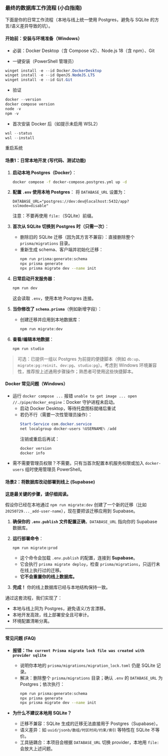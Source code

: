### **最终的数据库工作流程 (小白指南)**

下面是你的日常工作流程（本地与线上统一使用 Postgres，避免与 SQLite 的方言/语义差异导致的坑）。

#### 开始前：安装与环境准备（Windows）

- 必装：Docker Desktop（含 Compose v2）、Node.js 18（含 npm）、Git

- 一键安装（PowerShell 管理员）
```powershell
winget install -e --id Docker.DockerDesktop
winget install -e --id OpenJS.NodeJS.LTS
winget install -e --id Git.Git
```

- 验证
```powershell
docker --version
docker compose version
node -v
npm -v
```

- 首次安装 Docker 后（如提示未启用 WSL2）
```powershell
wsl --status
wsl --install
```
重启系统

#### **场景1：日常本地开发 (写代码、测试功能)**

1.  **启动本地 Postgres（Docker）**：
    ```bash
    docker compose -f docker-compose.postgres.yml up -d
    ```

2.  **配置 `.env` 使用本地 Postgres**：
    将 `DATABASE_URL` 设置为：
    ```env
    DATABASE_URL="postgres://dev:dev@localhost:5432/app?sslmode=disable"
    ```
    注意：不要再使用 `file:`（SQLite）前缀。

3.  **首次从 SQLite 切换到 Postgres 时（只需一次）**：
    - 删除旧的 SQLite 迁移（因为其方言不兼容）：直接删除整个 `prisma/migrations` 目录。
    - 重新生成 schema、客户端并初始化迁移：
      ```bash
      npm run prisma:generate:schema
      npx prisma generate
      npx prisma migrate dev --name init
      ```

4.  **日常启动开发服务器**：
    ```bash
    npm run dev
    ```
    这会读取 `.env`，使用本地 Postgres 连接。

5.  **当你修改了 `schema.prisma`**（例如新增字段）：
    - 创建迁移并应用到本地数据库：
      ```bash
      npm run migrate:dev
      ```

6.  **查看/编辑本地数据**：
    ```bash
    npm run studio
    ```

> 可选：已提供一组以 Postgres 为前提的便捷脚本（例如 `db:up`、`migrate:pg:reinit`、`dev:pg`、`studio:pg`）。考虑到 Windows 环境兼容性，推荐按上述通用步骤操作；熟悉者可使用这些快捷脚本。

#### Docker 常见问题（Windows）

- 运行 `docker compose ...` 报错 `unable to get image ... open //./pipe/docker_engine`：Docker 守护进程未启动。
  - 启动 Docker Desktop，等待托盘图标就绪后重试
  - 若仍不行（需要一次性管理员操作）：
    ```powershell
    Start-Service com.docker.service
    net localgroup docker-users %USERNAME% /add
    ```
    注销或重启后再试：
    ```powershell
    docker version
    docker info
    ```
- 需不需要管理员权限？不需要。只有当首次配置本机服务权限或加入 `docker-users` 组时使用管理员 PowerShell。

#### **场景2：将数据库改动部署到线上 (Supabase)**

**这是最关键的步骤，请仔细阅读。**

假设你已经在本地通过 `npm run migrate:dev` 创建了一个新的迁移（比如 `20250729..._add-user-name`），现在要把该迁移应用到 Supabase。

1.  **确保你的 `.env.publish` 文件配置正确**，`DATABASE_URL` 指向你的 Supabase 数据库。

2.  **运行部署命令**：
    ```bash
    npm run migrate:prod
    ```
    *   这个命令会加载 `.env.publish` 的配置，连接到 **Supabase**。
    *   它会执行 `prisma migrate deploy`，检查 `prisma/migrations`，只运行未在线上执行过的迁移。
    *   **它不会重置你的线上数据库。**

3.  **完成！** 你的线上数据库已经与本地结构保持一致。

通过这套流程，我们实现了：
*   本地与线上同为 Postgres，避免语义/方言漂移。
*   本地开发高效，线上部署安全且可审计。
*   环境配置清晰分离。

---

#### 常见问题 (FAQ)

- **报错：`The current Prisma migrate lock file was created with provider sqlite`**
  - 说明你本地的 `prisma/migrations/migration_lock.toml` 仍是 SQLite 记录。
  - 解决：删除整个 `prisma/migrations` 目录；确认 `.env` 的 `DATABASE_URL` 为 Postgres；依次执行：
    ```bash
    npm run prisma:generate:schema
    npx prisma generate
    npx prisma migrate dev --name init
    ```

- **为什么不建议本地用 SQLite？**
  - 迁移不兼容：SQLite 生成的迁移无法直接用于 Postgres（Supabase）。
  - 语义差异：如 `uuid/jsonb/数组/时区时间/约束/索引` 等特性在 SQLite 不等价。
  - 工具链耦合：本项目会根据 `DATABASE_URL` 切换 provider，本地用 `file:` 会放大上述问题。